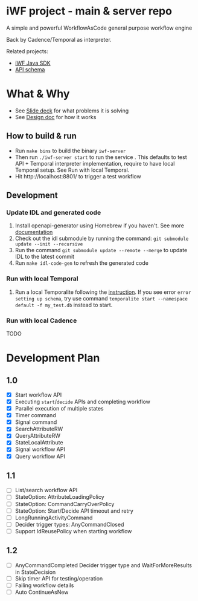 # iWF project - main & server repo 

A simple and powerful WorkflowAsCode general purpose workflow engine 

Back by Cadence/Temporal as interpreter.

Related projects:
* [iWF Java SDK](https://github.com/cadence-oss/iwf-java)
* [API schema](https://github.com/cadence-oss/iwf-idl)

# What & Why
* See [Slide deck](https://docs.google.com/presentation/d/1CpsroSf6NeVce_XyUhFTkd9bLHN8UHRtM9NavPCMhj8/edit#slide=id.gfe2f455492_0_56) for what problems it is solving
* See [Design doc](https://docs.google.com/document/d/1BpJuHf67ibaOWmN_uWw_pbrBVyb6U1PILXyzohxA5Ms/edit) for how it works  


## How to build & run
* Run `make bins` to build the binary `iwf-server`
* Then run  `./iwf-server start` to run the service . This defaults to test API + Temporal interpreter implementation, require to have local Temporal setup. See Run with local Temporal.
* Hit http://localhost:8801/ to trigger a test workflow

## Development

### Update IDL and generated code
1. Install openapi-generator using Homebrew if you haven't. See more [documentation](https://openapi-generator.tech/docs/installation) 
2. Check out the idl submodule by running the command: `git submodule update --init --recursive`
3. Run the command `git submodule update --remote --merge` to update IDL to the latest commit
4. Run `make idl-code-gen` to refresh the generated code

### Run with local Temporal
1. Run a local Temporalite following the [instruction](https://github.com/temporalio/temporalite). If you see error `error setting up schema`, try use command `temporalite start --namespace default -f my_test.db` instead to start. 

### Run with local Cadence
TODO

# Development Plan
## 1.0
- [x] Start workflow API
- [x] Executing `start`/`decide` APIs and completing workflow
- [x] Parallel execution of multiple states 
- [x] Timer command
- [x] Signal command
- [x] SearchAttributeRW
- [x] QueryAttributeRW
- [x] StateLocalAttribute
- [x] Signal workflow API
- [x] Query workflow API

## 1.1
- [ ] List/search workflow API
- [ ] StateOption: AttributeLoadingPolicy
- [ ] StateOption: CommandCarryOverPolicy
- [ ] StateOption: Start/Decide API timeout and retry
- [ ] LongRunningActivityCommand
- [ ] Decider trigger types: AnyCommandClosed
- [ ] Support IdReusePolicy when starting workflow

## 1.2
- [ ] AnyCommandCompleted Decider trigger type and WaitForMoreResults in StateDecision
- [ ] Skip timer API for testing/operation
- [ ] Failing workflow details
- [ ] Auto ContinueAsNew 
